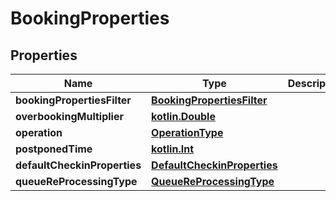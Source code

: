 # BookingProperties

## Properties
Name | Type | Description | Notes
------------ | ------------- | ------------- | -------------
**bookingPropertiesFilter** | [**BookingPropertiesFilter**](BookingPropertiesFilter.md) |  |  [optional]
**overbookingMultiplier** | [**kotlin.Double**](.md) |  |  [optional]
**operation** | [**OperationType**](OperationType.md) |  |  [optional]
**postponedTime** | [**kotlin.Int**](.md) |  |  [optional]
**defaultCheckinProperties** | [**DefaultCheckinProperties**](DefaultCheckinProperties.md) |  |  [optional]
**queueReProcessingType** | [**QueueReProcessingType**](QueueReProcessingType.md) |  |  [optional]
